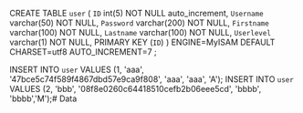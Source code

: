 CREATE TABLE `user` (
  `ID` int(5) NOT NULL auto_increment,
  `Username` varchar(50) NOT NULL,
  `Password` varchar(200) NOT NULL,
  `Firstname` varchar(100) NOT NULL,
  `Lastname` varchar(100) NOT NULL,
  `Userlevel` varchar(1) NOT NULL,
  PRIMARY KEY  (`ID`)
) ENGINE=MyISAM  DEFAULT CHARSET=utf8 AUTO_INCREMENT=7 ;


INSERT INTO `user` VALUES (1, 'aaa', '47bce5c74f589f4867dbd57e9ca9f808', 'aaa', 'aaa', 'A');
INSERT INTO `user` VALUES (2, 'bbb', '08f8e0260c64418510cefb2b06eee5cd', 'bbbb', 'bbbb','M');# Data

